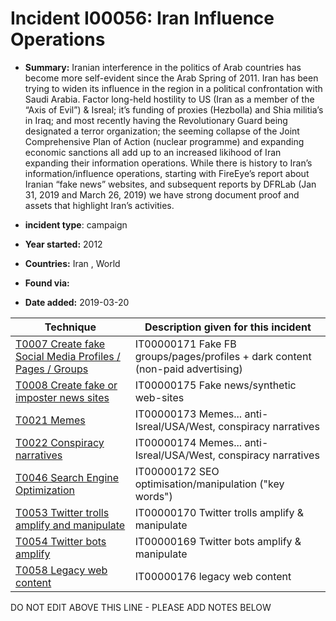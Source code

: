 # Incident I00056: Iran Influence Operations

* **Summary:** Iranian interference in the politics of Arab countries has become more self-evident since the Arab Spring of 2011. Iran has been trying to widen its influence in the region in a political confrontation with Saudi Arabia. Factor long-held hostility to US (Iran as a member of the “Axis of Evil”) & Isreal; it’s funding of proxies (Hezbolla) and Shia militia’s in Iraq; and most recently having the Revolutionary Guard being designated a terror organization; the seeming collapse of the Joint Comprehensive Plan of Action (nuclear programme) and expanding economic sanctions all add up to an increased likihood of Iran expanding their information operations.
While there is history to Iran’s information/influence operations, starting with FireEye’s report about Iranian “fake news” websites, and subsequent reports by DFRLab (Jan 31, 2019 and March 26, 2019) we have strong document proof and assets that highlight Iran’s activities.

* **incident type**: campaign

* **Year started:** 2012

* **Countries:** Iran , World

* **Found via:** 

* **Date added:** 2019-03-20
 

| Technique | Description given for this incident |
| --------- | ------------------------- |
| [T0007 Create fake Social Media Profiles / Pages / Groups](../generated_pages/techniques/T0007.md) | IT00000171 Fake FB groups/pages/profiles + dark content (non-paid advertising) |
| [T0008 Create fake or imposter news sites](../generated_pages/techniques/T0008.md) | IT00000175 Fake news/synthetic web-sites |
| [T0021 Memes](../generated_pages/techniques/T0021.md) | IT00000173 Memes... anti-Isreal/USA/West, conspiracy narratives |
| [T0022 Conspiracy narratives](../generated_pages/techniques/T0022.md) | IT00000174 Memes... anti-Isreal/USA/West, conspiracy narratives |
| [T0046 Search Engine Optimization](../generated_pages/techniques/T0046.md) | IT00000172 SEO optimisation/manipulation ("key words") |
| [T0053 Twitter trolls amplify and manipulate](../generated_pages/techniques/T0053.md) | IT00000170 Twitter trolls amplify & manipulate |
| [T0054 Twitter bots amplify](../generated_pages/techniques/T0054.md) | IT00000169 Twitter bots amplify & manipulate |
| [T0058 Legacy web content](../generated_pages/techniques/T0058.md) | IT00000176 legacy web content |


DO NOT EDIT ABOVE THIS LINE - PLEASE ADD NOTES BELOW